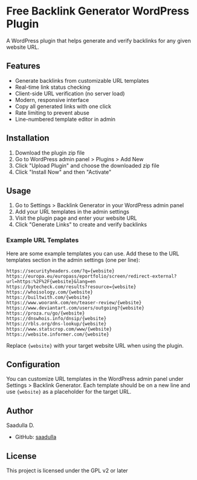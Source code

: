 # Free Backlink Generator WordPress Plugin

A WordPress plugin that helps generate and verify backlinks for any given website URL.

## Features

- Generate backlinks from customizable URL templates
- Real-time link status checking
- Client-side URL verification (no server load)
- Modern, responsive interface
- Copy all generated links with one click
- Rate limiting to prevent abuse
- Line-numbered template editor in admin

## Installation

1. Download the plugin zip file
2. Go to WordPress admin panel > Plugins > Add New
3. Click "Upload Plugin" and choose the downloaded zip file
4. Click "Install Now" and then "Activate"

## Usage

1. Go to Settings > Backlink Generator in your WordPress admin panel
2. Add your URL templates in the admin settings
3. Visit the plugin page and enter your website URL
4. Click "Generate Links" to create and verify backlinks

### Example URL Templates

Here are some example templates you can use. Add these to the URL templates section in the admin settings (one per line):

```
https://securityheaders.com/?q={website}
https://europa.eu/europass/eportfolio/screen/redirect-external?url=https:%2F%2F{website}&lang=en
https://bytecheck.com/results?resource={website}
https://whoisology.com/{website}
https://builtwith.com/{website}
https://www.woorank.com/en/teaser-review/{website}
https://www.deviantart.com/users/outgoing?{website}
https://proza.ru/go/{website}
https://dnswhois.info/dnsip/{website}
https://rbls.org/dns-lookup/{website}
https://www.statscrop.com/www/{website}
https://website.informer.com/{website}
```

Replace `{website}` with your target website URL when using the plugin.

## Configuration

You can customize URL templates in the WordPress admin panel under Settings > Backlink Generator. Each template should be on a new line and use `{website}` as a placeholder for the target URL.

## Author

Saadulla D.
- GitHub: [saadulla](https://github.com/saadulla)

## License

This project is licensed under the GPL v2 or later
